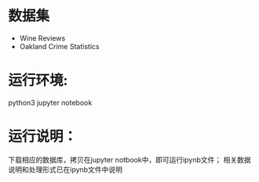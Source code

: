# 数据集
- Wine Reviews
- Oakland Crime Statistics

# 运行环境:
python3
jupyter notebook 

# 运行说明：
下载相应的数据库，拷贝在jupyter notbook中，即可运行ipynb文件；
相关数据说明和处理形式已在ipynb文件中说明